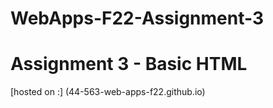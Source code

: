 # WebApps-F22-Assignment-3
Assignment 3 - Basic HTML
======

[hosted on :] (44-563-web-apps-f22.github.io)
